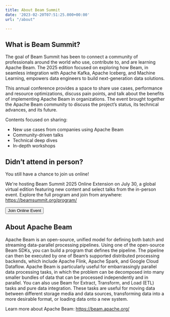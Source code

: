 ```yaml
---
title: About Beam Summit
date: '2023-02-20T07:51:25.000+00:00'
url: "/about"

---
```

## What is Beam Summit?

The goal of Beam Summit has been to connect a community of professionals around the world who use, contribute to, and are learning Apache Beam. The 2025 edition focused on exploring how Beam, in seamless integration with Apache Kafka, Apache Iceberg, and Machine Learning, empowers data engineers to build next-generation data solutions.

This annual conference provides a space to share use cases, performance and resource optimizations, discuss pain points, and talk about the benefits of implementing Apache Beam in organizations. The event brought together the Apache Beam community to discuss the project’s status, its technical advances, and its future.

Contents focused on sharing:

* New use cases from companies using Apache Beam
* Community-driven talks
* Technical deep dives
* In-depth workshops

## Didn’t attend in person?

You still have a chance to join us online!

We're hosting Beam Summit 2025 Online Extension on July 30, a global virtual edition featuring new content and select talks from the in-person event. Explore the full program and join from anywhere: https://beamsummit.org/program/

<a href="https://youtube.com/live/5iyiKi1kzGY?feature=share" target="_blank" class="text-decoration-none">
    <button class="button mx-auto d-block ">Join Online Event</button>
</a>

## About Apache Beam

Apache Beam is an open-source, unified model for defining both batch and streaming data-parallel processing pipelines. Using one of the open-source Beam SDKs, you can build a program that defines the pipeline. The pipeline can then be executed by one of Beam’s supported distributed processing backends, which include Apache Flink, Apache Spark, and Google Cloud Dataflow.
Apache Beam is particularly useful for embarrassingly parallel data processing tasks, in which the problem can be decomposed into many smaller bundles of data that can be processed independently and in parallel. You can also use Beam for Extract, Transform, and Load (ETL) tasks and pure data integration. These tasks are useful for moving data between different storage media and data sources, transforming data into a more desirable format, or loading data onto a new system.

Learn more about Apache Beam: https://beam.apache.org/